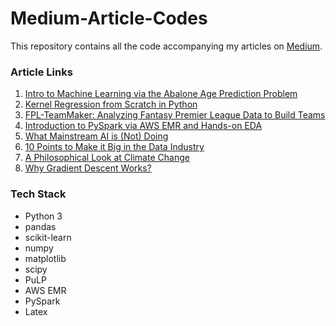 # Medium-Article-Codes
This repository contains all the code accompanying my articles on [Medium](https://medium.com/@kunjmehta10).

### Article Links
1. [Intro to Machine Learning via the Abalone Age Prediction Problem](https://blog.usejournal.com/intro-to-machine-learning-via-the-abalone-age-prediction-problem-4e290a8b2ed3?gi=bfebaa5f8b8a)
2. [Kernel Regression from Scratch in Python](https://towardsdatascience.com/kernel-regression-from-scratch-in-python-ea0615b23918)
3. [FPL-TeamMaker: Analyzing Fantasy Premier League Data to Build Teams](https://towardsdatascience.com/fantasy-premier-league-x-data-analysis-being-among-the-top-2-98a714a1d170)
4. [Introduction to PySpark via AWS EMR and Hands-on EDA](https://pub.towardsai.net/introduction-to-pyspark-via-aws-emr-and-hands-on-eda-de1866d641f5)
5. [What Mainstream AI is (Not) Doing](https://towardsdatascience.com/what-mainstream-ai-is-not-doing-9a2f7236a4f7)
6. [10 Points to Make it Big in the Data Industry](https://towardsdatascience.com/10-points-to-make-it-big-in-the-data-industry-db62dfdcd9f2)
7. [A Philosophical Look at Climate Change](https://kunjmehta10.medium.com/a-philosophical-look-at-climate-change-5f5a2922f761)
8. [Why Gradient Descent Works?](https://towardsdatascience.com/why-gradient-descent-works-4e487d3c84c1)

### Tech Stack
* Python 3
* pandas
* scikit-learn
* numpy
* matplotlib
* scipy
* PuLP
* AWS EMR
* PySpark
* Latex

